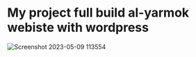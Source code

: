 # My project full build al-yarmok webiste with wordpress
![Screenshot 2023-05-09 113554](https://user-images.githubusercontent.com/18195950/237041639-d27048a6-96c5-478e-be11-b67c2d9c7286.jpg)
